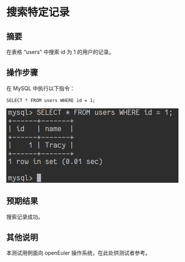 # 搜索特定记录

## 摘要

在表格 “users” 中搜索 id 为 1 的用户的记录。

## 操作步骤

在 MySQL 中执行以下指令：

```
SELECT * FROM users WHERE id = 1;
```

![搜索特定记录-1](./img/搜索特定记录-1.png)

## 预期结果

搜索记录成功。

## 其他说明

本测试用例面向 openEuler 操作系统，在此处供测试者参考。
